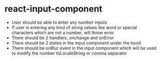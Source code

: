 # react-input-component

- User should be able to enter any number inputs
- If user is entering any kind of string values like word or special characters which are not a number, will throw error
- There should be 2 handlers, onchange and onError
- There should be 2 states in the input component under the hood
- There should be onBlur event in the input component which will be used to modify the number toLocaleString or comma separator